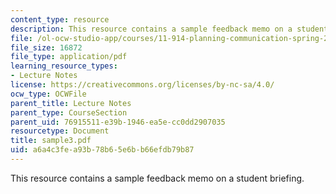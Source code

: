 ```yaml
---
content_type: resource
description: This resource contains a sample feedback memo on a student briefing.
file: /ol-ocw-studio-app/courses/11-914-planning-communication-spring-2007/a6a4c3fea93b78b65e6bb66efdb79b87_sample3.pdf
file_size: 16872
file_type: application/pdf
learning_resource_types:
- Lecture Notes
license: https://creativecommons.org/licenses/by-nc-sa/4.0/
ocw_type: OCWFile
parent_title: Lecture Notes
parent_type: CourseSection
parent_uid: 76915511-e39b-1946-ea5e-cc0dd2907035
resourcetype: Document
title: sample3.pdf
uid: a6a4c3fe-a93b-78b6-5e6b-b66efdb79b87
---
```

This resource contains a sample feedback memo on a student briefing.